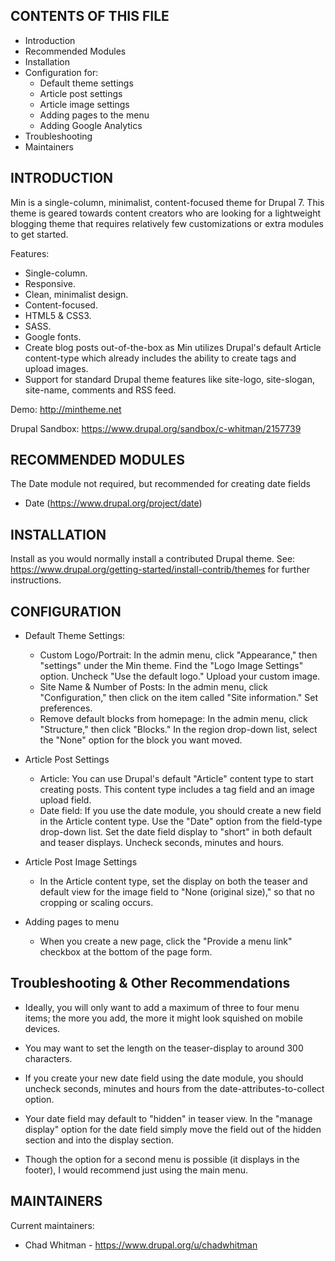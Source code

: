 CONTENTS OF THIS FILE
---------------------
* Introduction
* Recommended Modules
* Installation
* Configuration for:
	* Default theme settings
	* Article post settings
	* Article image settings
	* Adding pages to the menu
	* Adding Google Analytics
* Troubleshooting
* Maintainers

INTRODUCTION
---------------------

Min is a single-column, minimalist, content-focused 
theme for Drupal 7. This theme is geared towards content 
creators who are looking for a lightweight blogging theme that requires 
relatively few customizations or extra modules to get started.

Features:
* Single-column.
* Responsive.
* Clean, minimalist design.
* Content-focused.
* HTML5 & CSS3.
* SASS.
* Google fonts.
* Create blog posts out-of-the-box as Min utilizes Drupal's default Article content-type which already includes the   ability to create tags and upload images.
* Support for standard Drupal theme features like 
  site-logo, site-slogan, site-name, comments and RSS feed.

Demo: http://mintheme.net

Drupal Sandbox: https://www.drupal.org/sandbox/c-whitman/2157739

RECOMMENDED MODULES
---------------------

The Date module not required, but recommended for creating date fields
  * Date (https://www.drupal.org/project/date)

INSTALLATION
---------------------

Install as you would normally install a contributed Drupal theme. See:
https://www.drupal.org/getting-started/install-contrib/themes for further
instructions.


CONFIGURATION
---------------------

* Default Theme Settings:
  * Custom Logo/Portrait: In the admin menu, click "Appearance," then "settings" 
    under the Min theme. Find the "Logo Image Settings" option. 
    Uncheck "Use the default logo." Upload your custom image.
  * Site Name & Number of Posts: In the admin menu, click "Configuration," 
    then click on the item called "Site information." Set preferences.
  * Remove default blocks from homepage: In the admin menu, click "Structure," 
    then click "Blocks." In the region drop-down list, select the "None" option
    for the block you want moved.

* Article Post Settings
  * Article: You can use Drupal's default "Article" content type to start 
    creating posts. This content type includes a tag field and an image 
    upload field.
  * Date field: If you use the date module, you should create a new field 
    in the Article content type. Use the "Date" option from the field-type 
    drop-down list. Set the date field display to "short" in both default 
    and teaser displays. Uncheck seconds, minutes and hours.
  
* Article Post Image Settings
  * In the Article content type, set the display on both the teaser and 
    default view for the image field to "None (original size)," so that 
    no cropping or scaling occurs.

* Adding pages to menu
  * When you create a new page, click the "Provide a menu link" checkbox at the 
    bottom of the page form.

Troubleshooting & Other Recommendations
---------------------

* Ideally, you will only want to add a maximum of three to four menu items;
  the more you add, the more it might look squished on mobile devices.
  
*	You may want to set the length on the teaser-display to around 300 
  characters.
  
* If you create your new date field using the date module, you should
	uncheck seconds, minutes and hours from the date-attributes-to-collect 
	option.
  
* Your date field may default to "hidden" in teaser view. In 
  the "manage display" option for the date field simply move the field out of 
  the hidden section and into the display section.
  
* Though the option for a second menu is possible (it displays in the footer), 
  I would recommend just using the main menu.
  
MAINTAINERS
---------------------

Current maintainers:
* Chad Whitman - https://www.drupal.org/u/chadwhitman

